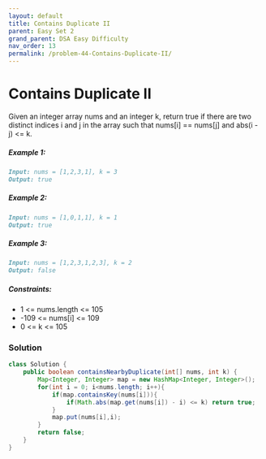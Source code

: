 ```yaml
---
layout: default
title: Contains Duplicate II
parent: Easy Set 2
grand_parent: DSA Easy Difficulty
nav_order: 13
permalink: /problem-44-Contains-Duplicate-II/
---
```

# Contains Duplicate II
Given an integer array nums and an integer k, return true if there are two distinct indices i and j in the array such that nums[i] == nums[j] and abs(i - j) <= k.

##### Example 1:
```markdown
Input: nums = [1,2,3,1], k = 3
Output: true
```
##### Example 2:
```markdown
Input: nums = [1,0,1,1], k = 1
Output: true
```
##### Example 3:
```markdown
Input: nums = [1,2,3,1,2,3], k = 2
Output: false
```
##### Constraints:

* 1 <= nums.length <= 105
* -109 <= nums[i] <= 109
* 0 <= k <= 105

### Solution
```java
class Solution {
    public boolean containsNearbyDuplicate(int[] nums, int k) {
        Map<Integer, Integer> map = new HashMap<Integer, Integer>();
        for(int i = 0; i<nums.length; i++){
            if(map.containsKey(nums[i])){
                if(Math.abs(map.get(nums[i]) - i) <= k) return true;
            }
            map.put(nums[i],i);
        }
        return false;
    }
}
```